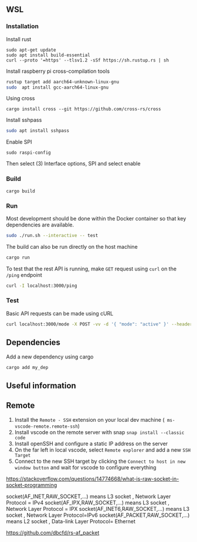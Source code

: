 ## WSL

### Installation

Install rust

```
sudo apt-get update
sudo apt install build-essential
curl --proto '=https' --tlsv1.2 -sSf https://sh.rustup.rs | sh
```

Install raspberry pi cross-compilation tools

```bash
rustup target add aarch64-unknown-linux-gnu
sudo  apt install gcc-aarch64-linux-gnu
```

Using cross

```
cargo install cross --git https://github.com/cross-rs/cross
```

Install sshpass

```bash
sudo apt install sshpass
```

Enable SPI

```
sudo raspi-config
```

Then select (3) Interface options, SPI and select enable

### Build

```
cargo build
```

### Run

Most development should be done within the Docker container so that key dependencies are available.

```bash
sudo ./run.sh --interactive -- test
```

The build can also be run directly on the host machine

```bash
cargo run
```

To test that the rest API is running, make `GET` request using `curl` on the `/ping` endpoint

```bash
curl -I localhost:3000/ping
```

### Test

Basic API requests can be made using cURL

```bash
curl localhost:3000/mode -X POST -vv -d '{ "mode": "active" }' --header "Content-Type: application/json"
```

## Dependencies

Add a new dependency using cargo

```bash
cargo add my_dep
```

## Useful information

## Remote

1. Install the `Remote - SSH` extension on your local dev machine (` ms-vscode-remote.remote-ssh`)
2. Install vscode on the remote server with snap `snap install --classic code`
3. Install openSSH and configure a static IP address on the server
4. On the far left in local vscode, select `Remote explorer` and add a new `SSH Target`
5. Connect to the new SSH target by clicking the `Connect to host in new window button` and wait for vscode to configure everything

https://stackoverflow.com/questions/14774668/what-is-raw-socket-in-socket-programming

socket(AF_INET,RAW_SOCKET,...) means L3 socket , Network Layer Protocol = IPv4
socket(AF_IPX,RAW_SOCKET,...) means L3 socket , Network Layer Protocol = IPX
socket(AF_INET6,RAW_SOCKET,...) means L3 socket , Network Layer Protocol=IPv6
socket(AF_PACKET,RAW_SOCKET,...) means L2 socket , Data-link Layer Protocol= Ethernet

https://github.com/dbcfd/rs-af_packet
